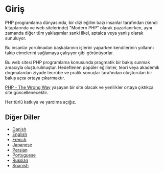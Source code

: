 # Giriş #

PHP programlama dünyasında, bir dizi eğilim bazı insanlar tarafından (kendi kitaplarında ve web sitelerinde) "Modern PHP" olarak pazarlanırken, aynı zamanda diğer tüm yaklaşımlar sanki ilkel, aptalca veya yanlış olarak sunuluyor.

Bu insanlar yorulmadan başkalarının işlerini yaparken kendilerinin yollarını takip etmelerini sağlamaya çalışıyor gibi görünüyorlar.

Bu web sitesi PHP programlama konusunda pragmatik bir bakış sunmak amacıyla oluşturulmuştur. Hedeflenen popüler eğilimler, teori veya akademik dogmalardan ziyade tecrübe ve pratik sonuçlar tarafından oluşturulan bir bakış açısı ortaya çıkarmaktır.

[PHP - The Wrong Way](http://www.phpthewrongway.com/) yaşayan bir site olacak ve yenilikler ortaya çıktıkça site güncellenecektir.

Her türlü katkıya ve yardıma açığız.

## Diğer Diller ##

* [Danish](http://www.phpthewrongway.com/da/)
* [English](http://www.phpthewrongway.com/)
* [French](http://www.phpthewrongway.com/fr/)
* [Japanese](http://www.phpthewrongway.com/ja/)
* [Persian](http://www.phpthewrongway.com/fa/)
* [Portuguese](http://www.phpthewrongway.com/pt_br/)
* [Russian](http://www.phpthewrongway.com/ru/)
* [Spanish](http://www.phpthewrongway.com/es/)